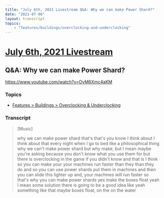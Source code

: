```yaml
---
title: "July 6th, 2021 Livestream Q&A: Why we can make Power Shard?"
date: "2021-07-06"
layout: transcript
topics:
    - "features/buildings/overclocking-and-underclocking"
---
```

# [July 6th, 2021 Livestream](../2021-07-06.md)
## Q&A: Why we can make Power Shard?
https://www.youtube.com/watch?v=OyM6Xmc4aKM

### Topics
* [Features > Buildings > Overclocking & Underclocking](../topics/features/buildings/overclocking-and-underclocking.md)

### Transcript

> [Music]
>
> why we can make power shard that's that's you know I think about I think about that every night when I go to bed like a philosophical thing why we can't make power shard but why make, but I mean maybe you're asking because you don't know what you use them for but there is overclocking in the game if you didn't know and that is I think so you can make your your machines run faster than they than they do and so you can use power shards put them in machines and then you can slide this lighter up and, your machines will run faster so that's why you can make power shards yes make the boxes float yeah I mean some solution there is going to be a good idea like yeah something like that maybe boxes float, on the on the water
